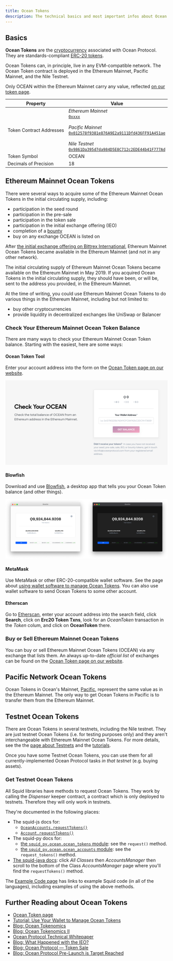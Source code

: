 ```yaml
---
title: Ocean Tokens
description: The technical basics and most important infos about Ocean Tokens in different networks.
---
```


## Basics

**Ocean Tokens** are the [cryptocurrency](https://en.wikipedia.org/wiki/Cryptocurrency) associated with Ocean Protocol. They are standards-compliant [ERC-20 tokens](https://en.wikipedia.org/wiki/ERC-20).

Ocean Tokens can, in principle, live in any EVM-compatible network. The Ocean Token contract is deployed in the Ethereum Mainnet, Pacific Mainnet, and the Nile Testnet.

Only OCEAN within the Ethereum Mainnet carry any value, reflected [on our token page](https://oceanprotocol.com/token).

| Property                 | Value                                                                                                                                                                                                                                                                                                                                                                                                                              |
| ------------------------ | ---------------------------------------------------------------------------------------------------------------------------------------------------------------------------------------------------------------------------------------------------------------------------------------------------------------------------------------------------------------------------------------------------------------------------------- |
| Token Contract Addresses | _Ethereum Mainnet_<br /> [`0xxxx`](https://etherscan.io/token/0xxxx)<br /><br />_Pacific Mainnet_<br /> [`0x012578f9381e876A9E2a9111Dfd436FF91A451ae`](https://submarine.oceanprotocol.com/address/0x012578f9381e876a9e2a9111dfd436ff91a451ae/transactions)<br /><br />_Nile Testnet_<br />[`0x9861Da395d7da984D5E8C712c2EDE44b41F777Ad`](https://submarine.nile.dev-ocean.com/address/0x9861Da395d7da984D5E8C712c2EDE44b41F777Ad) |
| Token Symbol             | OCEAN                                                                                                                                                                                                                                                                                                                                                                                                                              |
| Decimals of Precision    | 18                                                                                                                                                                                                                                                                                                                                                                                                                                 |

## Ethereum Mainnet Ocean Tokens

There were several ways to acquire some of the Ethereum Mainnet Ocean Tokens in the initial circulating supply, including:

- participation in the seed round
- participation in the pre-sale
- participation in the token sale
- participation in the initial exchange offering (IEO)
- completion of a [bounty](/concepts/bounties/)
- buy on any exchange OCEAN is listed on

After [the initial exchange offering on Bittrex International](https://blog.oceanprotocol.com/initial-exchange-offering-of-ocean-protocol-on-bittrex-international-a454688f466a), Ethereum Mainnet Ocean Tokens became available in the Ethereum Mainnet (and not in any other network).

The initial circulating supply of Ethereum Mainnet Ocean Tokens became available on the Ethereum Mainnet in May 2019. If you acquired Ocean Tokens in the initial circulating supply, they should have been, or will be, sent to the address you provided, in the Ethereum Mainnet.

At the time of writing, you could use Ethereum Mainnet Ocean Tokens to do various things in the Ethereum Mainnet, including but not limited to:

- buy other cryptocurrencies
- provide liquidity in decentralized exchanges like UniSwap or Balancer

### Check Your Ethereum Mainnet Ocean Token Balance

There are many ways to check your Ethereum Mainnet Ocean Token balance. Starting with the easiest, here are some ways:

#### Ocean Token Tool

Enter your account address into the form on the [Ocean Token page on our website](https://oceanprotocol.com/token#balance).

[![Ocean Token Tool](images/token-tool.png)](https://oceanprotocol.com/token#balance)

#### Blowfish

Download and use [Blowfish](https://github.com/kremalicious/blowfish), a desktop app that tells you your Ocean Token balance (and other things).

[![Blowfish](images/blowfish.png)](https://github.com/kremalicious/blowfish)

#### MetaMask

Use MetaMask or other ERC-20-compatible wallet software. See the page about [using wallet software to manage Ocean Tokens](/tutorials/wallets-and-ocean-tokens/). You can also use wallet software to send Ocean Tokens to some other account.

#### Etherscan

Go to [Etherscan](https://etherscan.io/), enter your account address into the search field, click **Search**, click on **Erc20 Token Txns**, look for an _OceanToken_ transaction in the _Token_ colum, and click on **OceanToken** there.

### Buy or Sell Ethereum Mainnet Ocean Tokens

You can buy or sell Ethereum Mainnet Ocean Tokens (OCEAN) via any exchange that lists them. An always up-to-date _official list_ of exchanges can be found on the [Ocean Token page on our website](https://oceanprotocol.com/token#balance).

## Pacific Network Ocean Tokens

Ocean Tokens in Ocean's Mainnet, [Pacific](/concepts/pacific-network/), represent the same value as in the Ethereum Mainnet. The only way to get Ocean Tokens in Pacific is to transfer them from the Ethereum Mainnet.

## Testnet Ocean Tokens

There are Ocean Tokens in several testnets, including the Nile testnet. They are just testnet Ocean Tokens (i.e. for testing purposes only) and they aren't interchangeable with Ethereum Mainnet Ocean Tokens. For more details, see the the [page about Testnets](/concepts/testnets/) and the [tutorials](/tutorials/introduction/).

Once you have some Testnet Ocean Tokens, you can use them for all currently-implemented Ocean Protocol tasks _in that testnet_ (e.g. buying assets).

### Get Testnet Ocean Tokens

All Squid libraries have methods to request Ocean Tokens. They work by calling the _Dispenser_ keeper contract, a contract which is only deployed to testnets. Therefore they will only work in testnets.

They're documented in the following places:

- The squid-js docs for:
  - [`OceanAccounts.requestTokens()`](/references/squid-js/#OceanAccounts-requestTokens)
  - [`Account.requestTokens()`](/references/squid-js/#Account-requestTokens)
- The squid-py docs for:
  - [the `squid_py.ocean.ocean_tokens` module](https://squid-py.readthedocs.io/en/develop/api/squid_py.ocean.ocean_tokens.html): see the `request()` method.
  - [the `squid_py.ocean.ocean_accounts` module](https://squid-py.readthedocs.io/en/develop/api/squid_py.ocean.ocean_accounts.html): see the `request_tokens()` method.
- [The squid-java docs](https://www.javadoc.io/doc/com.oceanprotocol/squid/): click _All Classes_ then _AccountsManager_ then scroll to the bottom of the Class _AccountsManager_ page where you'll find the `requestTokens()` method.

The [Example Code page](/tutorials/example-code/) has links to example Squid code (in all of the languages), including examples of using the above methods.

## Further Reading about Ocean Tokens

- [Ocean Token page](https://oceanprotocol.com/token)
- [Tutorial: Use Your Wallet to Manage Ocean Tokens](/tutorials/wallets-and-ocean-tokens/)
- [Blog: Ocean Tokenomics](https://blog.oceanprotocol.com/ocean-tokenomics-d34f28c480a8)
- [Blog: Ocean Tokenomics II](https://blog.oceanprotocol.com/https-blog-oceanprotocol-com-ocean-tokenomics-ii-faf05854314b)
- [Ocean Protocol Technical Whitepaper](https://oceanprotocol.com/tech-whitepaper.pdf)
- [Blog: What Happened with the IEO?](https://blog.oceanprotocol.com/what-happened-with-the-ieo-54cc5c6c3db9)
- [Blog: Ocean Protocol — Token Sale](https://blog.oceanprotocol.com/ocean-protocol-token-sale-96d03f968e22)
- [Blog: Ocean Protocol Pre-Launch is Target Reached](https://blog.oceanprotocol.com/ocean-protocol-pre-launch-is-target-reached-d10e53272a2e)
